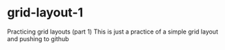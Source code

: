 # grid-layout-1
Practicing grid layouts (part 1)
This is just a practice of a simple grid layout and pushing to github
